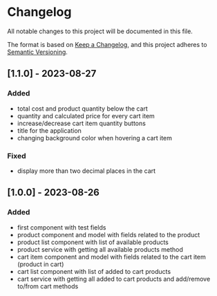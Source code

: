 # Changelog

All notable changes to this project will be documented in this file.

The format is based on [Keep a Changelog](https://keepachangelog.com/en/1.0.0/),
and this project adheres to [Semantic Versioning](https://semver.org/spec/v2.0.0.html).

## [1.1.0] - 2023-08-27

### Added

- total cost and product quantity below the cart
- quantity and calculated price for every cart item
- increase/decrease cart item quantity buttons
- title for the application
- changing background color when hovering a cart item

### Fixed

- display more than two decimal places in the cart

## [1.0.0] - 2023-08-26

### Added

- first component with test fields
- product component and model with fields related to the product
- product list component with list of available products
- product service with getting all available products method
- cart item component and model with fields related to the cart item (product in cart)
- cart list component with list of added to cart products
- cart service with getting all added to cart products and add/remove to/from cart methods